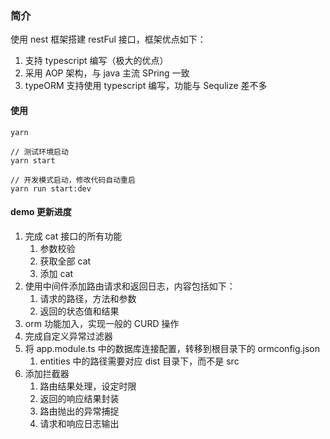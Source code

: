 ### 简介

使用 nest 框架搭建 restFul 接口，框架优点如下：

1. 支持 typescript 编写（极大的优点）
2. 采用 AOP 架构，与 java 主流 SPring 一致
3. typeORM 支持使用 typescript 编写，功能与 Sequlize 差不多

#### 使用

```shell
yarn

// 测试环境启动
yarn start

// 开发模式启动，修改代码自动重启
yarn run start:dev
```

#### demo 更新进度

1. 完成 cat 接口的所有功能
   1. 参数校验
   2. 获取全部 cat
   3. 添加 cat
2. 使用中间件添加路由请求和返回日志，内容包括如下：
   1. 请求的路径，方法和参数
   2. 返回的状态值和结果
3. orm 功能加入，实现一般的 CURD 操作
4. 完成自定义异常过滤器
5. 将 app.module.ts 中的数据库连接配置，转移到根目录下的 ormconfig.json
   1. entities 中的路径需要对应 dist 目录下，而不是 src
6. 添加拦截器
   1. 路由结果处理，设定时限
   2. 返回的响应结果封装
   3. 路由抛出的异常捕捉
   4. 请求和响应日志输出
